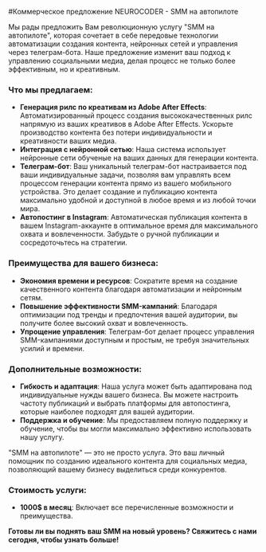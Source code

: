 #Коммерческое предложение NEUROCODER - SMM на автопилоте

Мы рады предложить Вам революционную услугу "SMM на автопилоте", которая сочетает в себе передовые технологии автоматизации создания контента, нейронных сетей и управления через телеграм-бота. Наше предложение изменит ваш подход к управлению социальными медиа, делая процесс не только более эффективным, но и креативным.

### Что мы предлагаем:

- **Генерация рилс по креативам из Adobe After Effects**: Автоматизированный процесс создания высококачественных рилс напрямую из ваших креативов в Adobe After Effects. Ускорьте производство контента без потери индивидуальности и креативности ваших медиа.
- **Интеграция с нейронной сетью**: Наша система использует нейронные сети обученые на ваших данных для генерации контента.
- **Телеграм-бот**: Ваш уникальный телеграм-бот настраивается под ваши индивидуальные задачи, позволяя вам управлять всем процессом генерации контента прямо из вашего мобильного устройства. Это делает создание и публикацию контента максимально удобной и доступной в любое время и из любой точки мира.
- **Автопостинг в Instagram**: Автоматическая публикация контента в вашем Instagram-аккаунте в оптимальное время для максимального охвата и вовлеченности. Забудьте о ручной публикации и сосредоточьтесь на стратегии.

### Преимущества для вашего бизнеса:

- **Экономия времени и ресурсов**: Сократите время на создание качественного контента благодаря автоматизации и нейронным сетям.
- **Повышение эффективности SMM-кампаний**: Благодаря оптимизации под тренды и предпочтения вашей аудитории, вы получите более высокий охват и вовлеченность.
- **Упрощение управления**: Телеграм-бот делает процесс управления SMM-кампаниями доступным и простым, не требуя значительных усилий и времени.

### Дополнительные возможности:

- **Гибкость и адаптация**: Наша услуга может быть адаптирована под индивидуальные нужды вашего бизнеса. Вы можете настроить частоту публикаций и выбрать платформы для автопостинга, которые наиболее подходят для вашей аудитории.
- **Поддержка и обучение**: Мы предоставляем полную поддержку и обучение, чтобы вы могли максимально эффективно использовать нашу услугу.

"SMM на автопилоте" — это не просто услуга. Это ваш личный помощник по созданию идеального контента для социальных медиа, позволяющий вашему бизнесу выделиться среди конкурентов.

### Стоимость услуги:

- **1000$ в месяц**: Включает все перечисленные возможности и преимущества.

**Готовы ли вы поднять ваш SMM на новый уровень? Свяжитесь с нами сегодня, чтобы узнать больше!**
